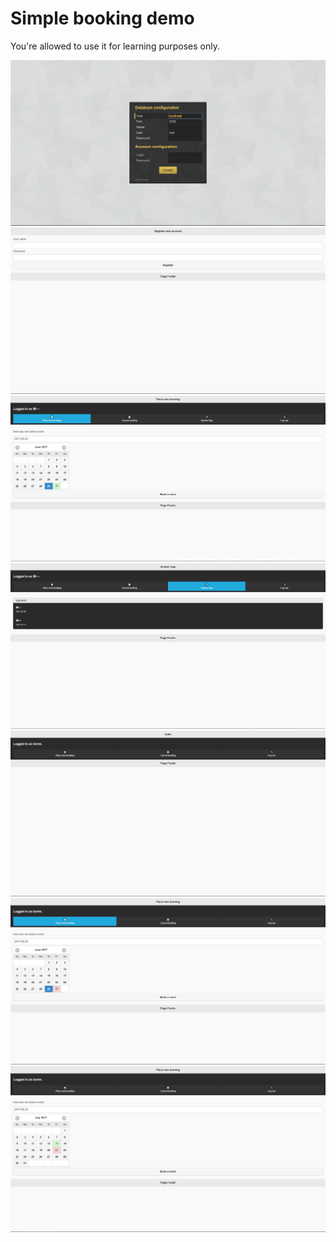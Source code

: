 Simple booking demo
===================
You're allowed to use it for learning purposes only.

![Configuration screen](preview/1.png?raw=true "Configuration screen")
![Registration](preview/2.png?raw=true "Registration")
![Admin screen](preview/3.png?raw=true "Admin screen")
![System logs](preview/4.png?raw=true "System logs")
![User screen](preview/5.png?raw=true "User screen")
![User booking](preview/6.png?raw=true "User booking")
![User booking](preview/7.png?raw=true "User booking")